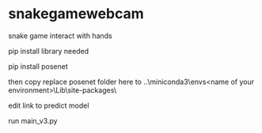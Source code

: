 # snakegamewebcam
snake game interact with hands

pip install library needed

pip install posenet

then copy replace posenet folder here to ..\miniconda3\envs\<name of your environment>\Lib\site-packages\

edit link to predict model

run main_v3.py
